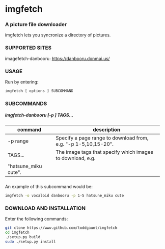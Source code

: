 imgfetch
========

### A picture file downloader

imgfetch lets you syncronize a directory of pictures.

### SUPPORTED SITES

imagefetch-danbooru: https://danbooru.donmai.us/

### USAGE

Run by entering:
```python
imgfetch [ options ] SUBCOMMAND
```

### SUBCOMMANDS

##### imgfetch-danbooru [-p <range>] TAGS...

| command | description |
| --- | --- |
| -p range | Specify a page range to download from, e.g. "-p 1-5,10,15-20". |
| TAGS... | The image tags that specify which images to download, e.g.
"hatsune_miku cute". |

#####

An example of this subcommand would be:
```sh
imgfetch -o vocaloid danbooru -p 1-5 hatsune_miku cute
```

### DOWNLOAD AND INSTALLATION

Enter the following commands:
```sh
git clone https://www.github.com/toddgaunt/imgfetch
cd imgfetch
./setup.py build
sudo ./setup.py install
```
